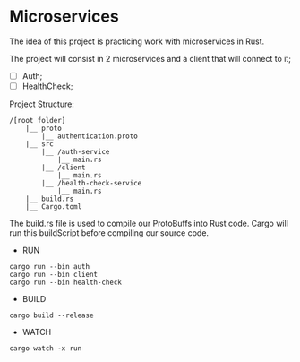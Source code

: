 # Microservices
The idea of this project is practicing work with microservices in Rust.

The project will consist in 2 microservices and a client that will connect to it;
- [ ] Auth;
- [ ] HealthCheck;

Project Structure:
```
/[root folder]
    |__ proto
        |__ authentication.proto
    |__ src
        |__ /auth-service
            |__ main.rs
        |__ /client
            |__ main.rs
        |__ /health-check-service
            |__ main.rs
    |__ build.rs
    |__ Cargo.toml
```

The build.rs file is used to compile our ProtoBuffs into Rust code. Cargo will run this buildScript before compiling our source code.
</br>

- RUN
```
cargo run --bin auth
cargo run --bin client
cargo run --bin health-check
```

- BUILD
```
cargo build --release
```

- WATCH
```
cargo watch -x run
```

